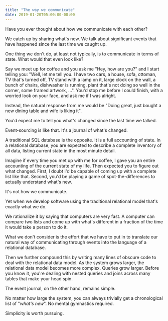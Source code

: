 ```yaml
---
title: "The way we communicate"
date: 2019-01-20T05:00:00-08:00
---
```


Have you ever thought about how we communicate with each other?

We catch up by sharing what's new. We talk about significant events that have happened since the last time we caught up.

One thing we don't do, at least not typically, is to communicate in terms of state. What would that even look like?

Say we meet up for coffee and you ask me "Hey, how are you?" and I start telling you: "Well, let me tell you. I have two cars, a house, sofa, ottoman, TV that's turned off, TV stand with a lamp on it, large clock on the wall, a bunch of chairs, dishwasher is running, plant that's not doing so well in the corner, some framed artwork, ...". You'd stop me before I could finish, with a worried look on your face, and ask me if I was alright.

Instead, the natural response from me would be "Doing great, just bought a new dining table and wife is liking it".

You'd expect me to tell you what's changed since the last time we talked.

Event-sourcing is like that. It's a journal of what's changed.

A traditional SQL database is the opposite. It is a full accounting of state. In a relational database, you are expected to describe a complete inventory of all data, listing current state in the most minute detail.

Imagine if every time you met up with me for coffee, I gave you an entire accounting of the current state of my life. Then expected you to figure out what changed. First, I doubt I'd be capable of coming up with a complete list like that. Second, you'd be playing a game of spot-the-differences to actually understand what's new.

It's not how we communicate.

Yet when we develop software using the traditional relational model that's exactly what we do.

We rationalize it by saying that computers are very fast. A computer can compare two lists and come up with what's different in a fraction of the time it would take a person to do it.

What we don't consider is the effort that we have to put in to translate our natural way of communicating through events into the language of a relational database.

Then we further compound this by writing many lines of obscure code to deal with the relational data model. As the system grows larger, the relational data model becomes more complex. Queries grow larger. Before you know it, you're dealing with nested queries and joins across many tables that make your head spin.

The event journal, on the other hand, remains simple.

No matter how large the system, you can always trivially get a chronological list of "_what's new_". No mental gymnastics required.

Simplicity is worth pursuing.
